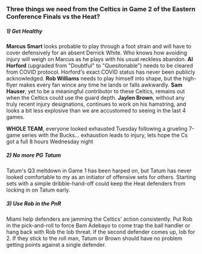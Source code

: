 ### Three things we need from the Celtics in Game 2 of the Eastern Conference Finals vs the Heat?

##### 1) Get Healthy
__Marcus Smart__ looks probable to play through a foot strain and will have to cover defensively for an absent Derrick White.
Who knows how avoiding injury will weigh on Marcus as he plays with his usual reckless abandon.
__Al Horford__ (upgraded from "Doubtful" to "Quesitonable") needs to be cleared from COVID protocol. Horford's exact COVID status
has never been publicly acknowledged.
__Rob Williams__ needs to play himself into shape, but the high-flyer makes every fan wince any time he lands or falls awkwardly.
__Sam Hauser__, yet to be a meaningful contributor to these Celtics, remains out when the Celtics could use the guard depth.
__Jaylen Brown__, without any truly recent injury designations, continues to work on his hamstring, and looks a bit less explosive
than we are accustomed to seeing in the last 4 games.

__WHOLE TEAM__, everyone looked exhausted Tuesday following a grueling 7-game series with the Bucks... exhaustion leads to injury,
lets hope the Cs got a full 8 hours Wednesday night

##### 2) No more PG Tatum
Tatum's Q3 meltdown in Game 1 has been harped on, but Tatum has never looked comfortable to my as an initiator of offensive sets for
others. Starting sets with a simple dribble-hand-off could keep the Heat defenders from locking in on Tatum early.

##### 3) Use Rob in the PnR
Miami help defenders are jamming the Celtics' action consistently. Put Rob in the pick-and-roll to force Bam Adebayo to come trap 
the ball handler or hang back with Rob the lob threat. If the second defender comes up, lob for 2. If they stick to the roll man, 
Tatum or Brown should have no problem getting points against a single defender.
